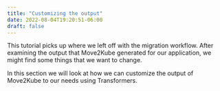 ```yaml
---
title: "Customizing the output"
date: 2022-08-04T19:20:51-06:00
draft: false
---
```




This tutorial picks up where we left off with the migration workflow. After examining the output that Move2Kube generated for our application, we might find some things that we want to change.

In this section we will look at how we can customize the output of Move2Kube to our needs using Transformers.
